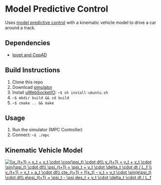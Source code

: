 # Model Predictive Control

Uses [model predictive control](https://en.wikipedia.org/wiki/Model_predictive_control) with a kinematic vehicle model to drive a car around a track.

## Dependencies

* [Ipopt and CppAD](./install_Ipopt_CppAD.md)

## Build Instructions

1. Clone this repo
2. Download [simulator](https://github.com/udacity/self-driving-car-sim/releases/)
3. Install [uWebSocketIO](https://github.com/uNetworking/uWebSockets): ```~$ sh install-ubuntu.sh```
4. ```~$ mkdir build && cd build```
5. ```~$ cmake .. && make``` 

## Usage

1. Run the simulator (MPC Controller)
2. Connect: ```~$ ./mpc```

## Kinematic Vehicle Model

<a href="https://www.codecogs.com/eqnedit.php?latex=\\x_{t&plus;1}&space;=&space;x_t&space;&plus;&space;v_t&space;\cdot&space;\cos(\psi_t)&space;\cdot&space;dt\\&space;y_{t&plus;1}&space;=&space;y_t&space;&plus;&space;v_t&space;\cdot&space;\sin(\psi_t)&space;\cdot&space;dt\\&space;\psi_{t&plus;1}&space;=&space;\psi_t&space;&plus;&space;v_t&space;\cdot&space;\delta_t&space;\cdot&space;dt&space;/&space;L_f&space;\\&space;v_{t&plus;1}&space;=&space;v_t&space;&plus;&space;a_t&space;\cdot&space;dt\\&space;cte_{t&plus;1}&space;=&space;f(x_t)&space;-&space;y_t&space;&plus;&space;v_t&space;\cdot&space;\sin(e\psi_t)&space;\cdot&space;dt\\&space;e\psi_{t&plus;1}&space;=&space;\psi_t&space;-&space;\psi&space;des_t&space;&plus;&space;v_t&space;\cdot&space;\delta_t&space;\cdot&space;dt&space;/&space;L_f" target="_blank"><img src="https://latex.codecogs.com/gif.latex?\\x_{t&plus;1}&space;=&space;x_t&space;&plus;&space;v_t&space;\cdot&space;\cos(\psi_t)&space;\cdot&space;dt\\&space;y_{t&plus;1}&space;=&space;y_t&space;&plus;&space;v_t&space;\cdot&space;\sin(\psi_t)&space;\cdot&space;dt\\&space;\psi_{t&plus;1}&space;=&space;\psi_t&space;&plus;&space;v_t&space;\cdot&space;\delta_t&space;\cdot&space;dt&space;/&space;L_f&space;\\&space;v_{t&plus;1}&space;=&space;v_t&space;&plus;&space;a_t&space;\cdot&space;dt\\&space;cte_{t&plus;1}&space;=&space;f(x_t)&space;-&space;y_t&space;&plus;&space;v_t&space;\cdot&space;\sin(e\psi_t)&space;\cdot&space;dt\\&space;e\psi_{t&plus;1}&space;=&space;\psi_t&space;-&space;\psi&space;des_t&space;&plus;&space;v_t&space;\cdot&space;\delta_t&space;\cdot&space;dt&space;/&space;L_f" title="\\x_{t+1} = x_t + v_t \cdot \cos(\psi_t) \cdot dt\\ y_{t+1} = y_t + v_t \cdot \sin(\psi_t) \cdot dt\\ \psi_{t+1} = \psi_t + v_t \cdot \delta_t \cdot dt / L_f \\ v_{t+1} = v_t + a_t \cdot dt\\ cte_{t+1} = f(x_t) - y_t + v_t \cdot \sin(e\psi_t) \cdot dt\\ e\psi_{t+1} = \psi_t - \psi des_t + v_t \cdot \delta_t \cdot dt / L_f" /></a>